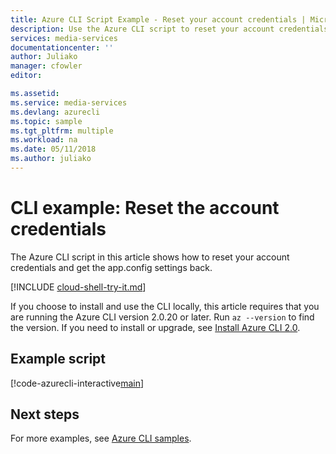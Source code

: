 ```yaml
---
title: Azure CLI Script Example - Reset your account credentials | Microsoft Docs
description: Use the Azure CLI script to reset your account credentials and get the app.config settings back.
services: media-services
documentationcenter: ''
author: Juliako
manager: cfowler
editor: 

ms.assetid:
ms.service: media-services
ms.devlang: azurecli
ms.topic: sample
ms.tgt_pltfrm: multiple
ms.workload: na
ms.date: 05/11/2018
ms.author: juliako
---
```


# CLI example: Reset the account credentials

The Azure CLI script in this article shows how to reset your account credentials and get the app.config settings back.

[!INCLUDE [cloud-shell-try-it.md](../../../../includes/cloud-shell-try-it.md)]

If you choose to install and use the CLI locally, this article requires that you are running the Azure CLI version 2.0.20 or later. Run `az --version` to find the version. If you need to install or upgrade, see [Install Azure CLI 2.0](/cli/azure/install-azure-cli). 

## Example script

[!code-azurecli-interactive[main](../../../../cli_scripts/media-services/reset-account-credentials/Reset-Account-Credentials.sh "Reset credentials")]

## Next steps

For more examples, see [Azure CLI samples](../cli-samples.md).
